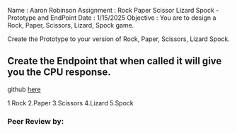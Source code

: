 Name : Aaron Robinson
Assignment : Rock Paper Scissor Lizard Spock - Prototype and EndPoint
Date : 1/15/2025
Objective :
You are to design a Rock, Paper, Scissors, Lizard, Spock game.

Create the Prototype to your version of Rock, Paper, Scissors, Lizard Spock.

Create the Endpoint that when called it will give you the CPU response.
---

github [here](https://github.com/wraithio/ARobinsonP3RPSLS)

1.Rock
2.Paper
3.Scissors
4.Lizard
5.Spock
### Peer Review by: 